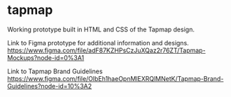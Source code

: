 # tapmap

Working prototype built in HTML and CSS of the Tapmap design.

Link to Figma prototype for additional information and designs.
<https://www.figma.com/file/adF87KZHPsCzJuXQaz2r76ZT/Tapmap-Mockups?node-id=0%3A1>

Link to Tapmap Brand Guidelines
<https://www.figma.com/file/OlbEh1haeOpnMlEXRQlMNetK/Tapmap-Brand-Guidelines?node-id=10%3A2>